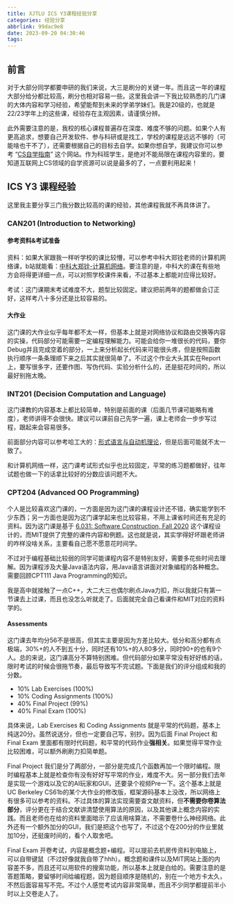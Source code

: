 ```yaml
---
title: XJTLU ICS Y3课程经验分享
categories: 经验分享
abbrlink: 99dac9e8
date: 2023-09-20 04:30:46
tags:
---
```

<!-- 这里我分享一下ICS大三的学习经验，希望能给学弟学妹一些帮助。 -->

<!-- ## 关于自学

对CS学生来说，自学是非常重要的，毕竟学校没办法把所有东西都讲给你，每个人想学的也各有不同。再者，我们学校CS教学深度越来越浅，比如到大三了还没有一门课教过Git、Markdown还有Vim等基本的工具，不额外自学恐怕未来很难能胜任比较好的职位。

所以我想给学弟学妹们推荐几个基本的自学资源：

1. [CS自学指南](https://csdiy.wiki/)：堪称CS自学资源大全，有各类CS课程的资源和经验分享，可以找自己感兴趣的学。
2. [MIT Missing Semester 2020](https://missing.csail.mit.edu/2020/)：CS入门课，会教很多重要的基本工具，如Git、Vim等，以后会经常用到。这门课也有中文网站，可以自己找找。
3. [UC Berkeley CS61b](https://sp21.datastructur.es/)：伯克利的经典数据结构课程，基于Java讲解数据结构，同时也会教完成作业需要的Git等工具的使用。一门课顶我们四门课的量，质量没啥可说的，就是学起来要花不少时间。

## 关于大作业

大三的课程可能会涉及到不少团队合作的大作业，就我们而言有小组大作业的有CAN201、CPT202、CPT208和CPT204，需要大家提前组队。其中有Report的有CAN201、CPT202以及CPT208，而CPT204的为视频Pre。有Report的三个大作业的Report评分占比基本上都超过50%。所以我个人认为Report往往比Coding更加重要，这可能是大家会忽略的地方。而Report会经常用到大一大二EAP所学的知识，当然也要根据要求变化，但学术写作的写作技巧基本上都是一致的，无非就是内容更偏向技术方面。学弟学妹们可以参考具体课程要求来看。 -->

## 前言
对于大部分同学都要申研的我们来说，大三是刷分的关键一年。而且这一年的课程大部分给分都比较高，刷分也相对容易一些。这里我会讲一下我比较熟悉的几门课的大体内容和学习经验，希望能帮到未来的学弟学妹们。我是20级的，也就是22/23学年上的这些课，经验存在主观因素，请谨慎分辨。

此外需要注意的是，我校的核心课程普遍存在深度、难度不够的问题。如果个人有更高追求，想要自己开发软件、参与科研或是找工，学校的课程是远远不够的（可能啥也干不了），还需要根据自己的目标去自学。如果你想自学，我建议你可以参考 “[CS自学指南](https://csdiy.wiki/)” 这个网站。作为科班学生，是绝对不能局限在课程内容里的，要知道互联网上CS领域的自学资源可以说是最多的了，一点要利用起来！

## ICS Y3 课程经验

这里我主要分享三门我分数比较高的课的经验，其他课程我就不再具体讲了。

### CAN201 (Introduction to Networking) 

#### 参考资料&考试准备

资料：如果大家跟我一样听学校的课比较懵，可以参考中科大郑铨老师的计算机网络课，b站就能看：[中科大郑铨-计算机网络](https://www.bilibili.com/video/BV1JV411t7ow)。要注意的是，中科大的课在有些地方会将得更详细一点，可以对照学校课件来看，不过基本上都能对应得比较好。

考试：这门课期末考试难度不大，题型比较固定。建议把前两年的题都做会订正好，这样考八十多分还是比较容易的。

#### 大作业

这门课的大作业似乎每年都不太一样，但基本上就是对网络协议和路由交换等内容的实操，代码部分可能需要一定编程理解能力。可能会给你一堆很长的代码，要你Debug并且完成空着的部分，一上来分析起长代码来可能很头疼，但是按照函数执行顺序一条条理顺下来之后其实就很简单了。不过这个作业大头其实在Report上，要写很多字，还要作图、写伪代码、实验分析什么的，还是挺花时间的，所以最好别拖太晚。

### INT201 (Decision Computation and Language) 

这门课教的内容基本上都比较简单，特别是前面的课（后面几节课可能略有难度），老师讲得不会很快。建议可以课前自己先学一遍，课上老师会一步步写过程，跟起来会容易很多。

前面部分内容可以参考哈工大的：[形式语言与自动机理论](https://www.icourse163.org/course/HIT-1206319802)，但是后面可能就不太一致了。

和计算机网络一样，这门课考试形式似乎也比较固定，平常的练习题都做好，往年试题也做一下的话拿比较好的分数应该问题不大。

### CPT204 (Advanced OO Programming) 

个人是比较喜欢这门课的，一方面是因为这门课的课程设计还不错，确实能学到不少东西；另一方面也是因为这门课学起来也比较容易，不用上课省时间还有充足的资料。因为这门课是基于 [6.031: Software Construction, Fall 2020](http://web.mit.edu/6.031/www/fa20/) 这个课程设计的，而MIT提供了完整的课件内容和例题。这也就是说，其实学得好坏跟老师讲的咋样没啥关系，主要看自己愿不愿意花时间学。

不过对于编程基础比较弱的同学可能课程内容不是特别友好，需要多花些时间去理解。因为课程涉及大量Java语法内容，用Java语言讲面对对象编程的各种概念。需要回顾CPT111 Java Programming的知识。

我是高中就接触了一点C++，大二大三也偶尔刷点Java力扣，所以我就只有第一节课去上过课，而且也没怎么听就走了。后面就完全自己看课件和MIT对应的资料学的。

#### Assessments

这门课去年均分56不是很高，但其实主要是因为方差比较大。低分和高分都有点极端，30%+的人不到五十分，同时还有10%+的人80多分，同时90+的也有9个人。总的来说，这门课高分不算特别困难。但代码部分如果平常没有好好练的话，限时考试的时候会很拖节奏，最后导致写不完试题。下面是我们的评分组成和我的分数。

- 10% Lab Exercises (100%)
- 10% Coding Assignments (100%)
- 40% Final Project (99%)
- 40% Final Exam (100%)

具体来说，Lab Exercises 和 Coding Assignments 就是平常的代码题，基本上纯送20分。虽然说送分，但也一定要自己写，别抄。因为后面 Final Project 和 Final Exam 里面都有限时代码题，和平常的代码作业**强相关**。如果觉得平常作业比较困难，可以额外刷刷力扣简单题。

Final Project 我们是分了两部分，一部分是完成几个函数再加一个限时编程。限时编程基本上就是检查你有没有好好写平常的作业，难度不大。另一部分我们去年是实现一个游戏以及它的AI玩家和GUI，还要录个视频Pre一下。这个基本上就是UC Berkeley CS61b的某个大作业的修改版，框架源码基本上没改，所以网络上有很多可以参考的资料。不过具体的算法实现需要查文献资料，但**不需要你卷算法部分**，评分更在于结合文献讲清楚使用算法的原因，以及其他课上概念内容的实践。而且老师也在给的资料里面暗示了应该用啥算法，不需要卷什么神经网络。此外还有一个额外加分的GUI，我们是把这个也写了，不过这个在200分的作业里就加10分，还挺废时间的，看个人取舍吧。

Final Exam 开卷考试，内容是概念题+编程。可以提前去机房传资料到电脑上，可以自带键鼠（不过好像就我自带了hhh）。概念题和课件以及MIT网站上面的内容差不多，而且还可以用软件的搜索功能，所以基本上就是白给的。需要注意的是答题策略，要留够时间给编程题，因为题目顺序是随机的，别在一个地方卡太久，不然后面容易写不完。不过个人感觉考试内容非常简单，而且不少同学都提前半小时以上交卷走人了。
